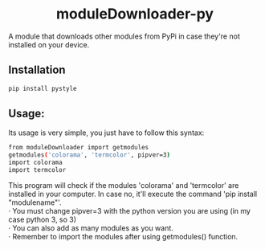 <h1 align=center> moduleDownloader-py </h1>
A module that downloads other modules from PyPi in case they're not installed on your device.

## Installation
```sh
pip install pystyle
```
## Usage:
Its usage is very simple, you just have to follow this syntax:
```sh
from moduleDownloader import getmodules
getmodules('colorama', 'termcolor', pipver=3)
import colorama
import termcolor
```
This program will check if the modules 'colorama' and 'termcolor' are installed in your computer. In case no, it'll execute the command 'pip install "modulename"'.
<br>
· You must change pipver=3 with the python version you are using (in my case python 3, so 3)
<br>
· You can also add as many modules as you want.
<br>
· Remember to import the modules after using getmodules() function.
